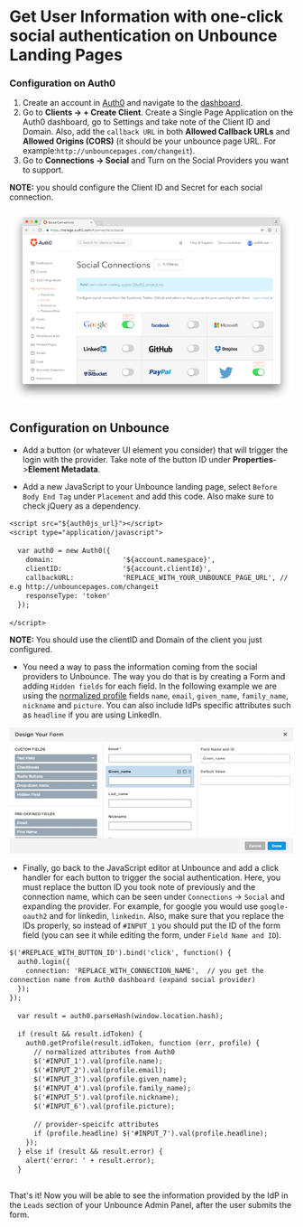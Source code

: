 # Get User Information with one-click social authentication on Unbounce Landing Pages

### Configuration on Auth0

1. Create an account in [Auth0](https://auth0.com) and navigate to the [dashboard](${manage_url}).
2. Go to **Clients -> + Create Client**. Create a Single Page Application on the Auth0 dashboard, go to Settings and take note of the Client ID and Domain. Also, add the `callback URL` in both **Allowed Callback URLs** and **Allowed Origins (CORS)** (it should be your unbounce page URL. For example:`http://unbouncepages.com/changeit`).
3. Go to **Connections -> Social** and Turn on the Social Providers you want to support.

**NOTE:** you should configure the Client ID and Secret for each social connection.

![](/media/articles/scenarios/unbounce/social-connections.png)

## Configuration on Unbounce

* Add a button (or whatever UI element you consider) that will trigger the login with the provider. Take note of the button ID under **Properties**->**Element Metadata**.

* Add a new JavaScript to your Unbounce landing page, select `Before Body End Tag` under `Placement` and add this code. Also make sure to check jQuery as a dependency.

```
<script src="${auth0js_url}"></script>
<script type="application/javascript">

  var auth0 = new Auth0({
    domain:                 '${account.namespace}',
    clientID:               '${account.clientId}',
    callbackURL:            'REPLACE_WITH_YOUR_UNBOUNCE_PAGE_URL', // e.g http://unbouncepages.com/changeit
    responseType: 'token'
  });

</script>
```

**NOTE:** You should use the clientID and Domain of the client you just configured.

* You need a way to pass the information coming from the social providers to Unbounce. The way you do that is by creating a Form and adding `Hidden fields` for each field. In the following example we are using the [normalized profile](/user-profile/normalized) fields `name`, `email`, `given_name`, `family_name`, `nickname` and `picture`. You can also include IdPs specific attributes such as `headline` if you are using LinkedIn.

![](/media/articles/scenarios/unbounce/custom-fields.png)

* Finally, go back to the JavaScript editor at Unbounce and add a click handler for each button to trigger the social authentication. Here, you must replace the button ID you took note of previously and the connection name, which can be seen under `Connections` -> `Social` and expanding the provider. For example, for google you would use `google-oauth2` and for linkedin, `linkedin`. Also, make sure that you replace the IDs properly, so instead of `#INPUT_1` you should put the ID of the form field (you can see it while editing the form, under `Field Name and ID`).

```
$('#REPLACE_WITH_BUTTON_ID').bind('click', function() {
  auth0.login({
    connection: 'REPLACE_WITH_CONNECTION_NAME',  // you get the connection name from Auth0 dashboard (expand social provider)
  });
});

  var result = auth0.parseHash(window.location.hash);

  if (result && result.idToken) {
    auth0.getProfile(result.idToken, function (err, profile) {
      // normalized attributes from Auth0
      $('#INPUT_1').val(profile.name);
      $('#INPUT_2').val(profile.email);
      $('#INPUT_3').val(profile.given_name);
      $('#INPUT_4').val(profile.family_name);
      $('#INPUT_5').val(profile.nickname);
      $('#INPUT_6').val(profile.picture);

      // provider-speicifc attributes
      if (profile.headline) $('#INPUT_7').val(profile.headline);
    });
  } else if (result && result.error) {
    alert('error: ' + result.error);
  }
 
```

That's it! Now you will be able to see the information provided by the IdP in the `Leads` section of your Unbounce Admin Panel, after the user submits the form.
